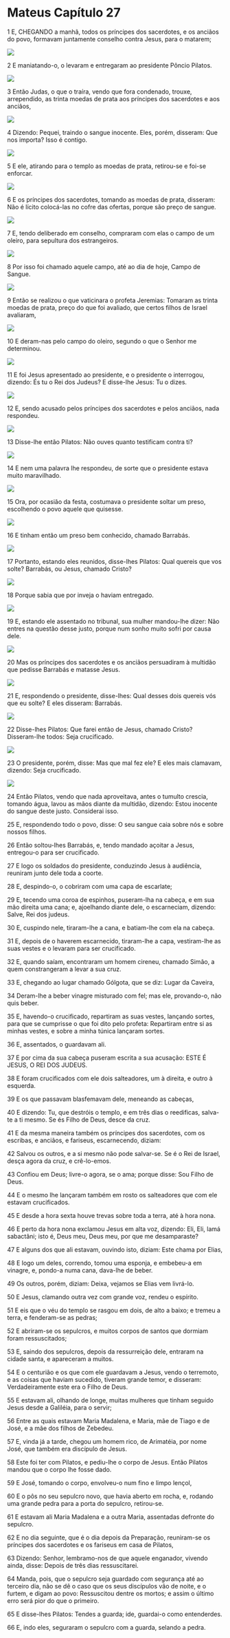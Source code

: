 # Mateus Capítulo 27

1	E, CHEGANDO a manhã, todos os príncipes dos sacerdotes, e os anciãos do povo, formavam juntamente conselho contra Jesus, para o matarem;

![](.img/40_Mt_27_01_RG.jpg)

2	E maniatando-o, o levaram e entregaram ao presidente Pôncio Pilatos.

![](.img/40_Mt_27_02_RG.jpg)

3	Então Judas, o que o traíra, vendo que fora condenado, trouxe, arrependido, as trinta moedas de prata aos príncipes dos sacerdotes e aos anciãos,

![](.img/40_Mt_27_03_RG.jpg)

4	Dizendo: Pequei, traindo o sangue inocente. Eles, porém, disseram: Que nos importa? Isso é contigo.

![](.img/40_Mt_27_04_RG.jpg)

5	E ele, atirando para o templo as moedas de prata, retirou-se e foi-se enforcar.

![](.img/40_Mt_27_05_RG.jpg)

6	E os príncipes dos sacerdotes, tomando as moedas de prata, disseram: Não é lícito colocá-las no cofre das ofertas, porque são preço de sangue.

![](.img/40_Mt_27_06_RG.jpg)

7	E, tendo deliberado em conselho, compraram com elas o campo de um oleiro, para sepultura dos estrangeiros.

![](.img/40_Mt_27_07_RG.jpg)

8	Por isso foi chamado aquele campo, até ao dia de hoje, Campo de Sangue.

![](.img/40_Mt_27_08_RG.jpg)

9	Então se realizou o que vaticinara o profeta Jeremias: Tomaram as trinta moedas de prata, preço do que foi avaliado, que certos filhos de Israel avaliaram,

![](.img/40_Mt_27_09_RG.jpg)

10	E deram-nas pelo campo do oleiro, segundo o que o Senhor me determinou.

![](.img/40_Mt_27_10_RG.jpg)

11	E foi Jesus apresentado ao presidente, e o presidente o interrogou, dizendo: És tu o Rei dos Judeus? E disse-lhe Jesus: Tu o dizes.

![](.img/40_Mt_27_11_RG.jpg)

12	E, sendo acusado pelos príncipes dos sacerdotes e pelos anciãos, nada respondeu.

![](.img/40_Mt_27_12_RG.jpg)

13	Disse-lhe então Pilatos: Não ouves quanto testificam contra ti?

![](.img/40_Mt_27_13_RG.jpg)

14	E nem uma palavra lhe respondeu, de sorte que o presidente estava muito maravilhado.

![](.img/40_Mt_27_14_RG.jpg)

15	Ora, por ocasião da festa, costumava o presidente soltar um preso, escolhendo o povo aquele que quisesse.

![](.img/40_Mt_27_15_RG.jpg)

16	E tinham então um preso bem conhecido, chamado Barrabás.

![](.img/40_Mt_27_16_RG.jpg)

17	Portanto, estando eles reunidos, disse-lhes Pilatos: Qual quereis que vos solte? Barrabás, ou Jesus, chamado Cristo?

![](.img/40_Mt_27_17_RG.jpg)

18	Porque sabia que por inveja o haviam entregado.

![](.img/40_Mt_27_18_RG.jpg)

19	E, estando ele assentado no tribunal, sua mulher mandou-lhe dizer: Não entres na questão desse justo, porque num sonho muito sofri por causa dele.

![](.img/40_Mt_27_19_RG.jpg)

20	Mas os príncipes dos sacerdotes e os anciãos persuadiram à multidão que pedisse Barrabás e matasse Jesus.

![](.img/40_Mt_27_20_RG.jpg)

21	E, respondendo o presidente, disse-lhes: Qual desses dois quereis vós que eu solte? E eles disseram: Barrabás.

![](.img/40_Mt_27_21_RG.jpg)

22	Disse-lhes Pilatos: Que farei então de Jesus, chamado Cristo? Disseram-lhe todos: Seja crucificado.

![](.img/40_Mt_27_22_RG.jpg)

23	O presidente, porém, disse: Mas que mal fez ele? E eles mais clamavam, dizendo: Seja crucificado.

![](.img/40_Mt_27_23_RG.jpg)

24	Então Pilatos, vendo que nada aproveitava, antes o tumulto crescia, tomando água, lavou as mãos diante da multidão, dizendo: Estou inocente do sangue deste justo. Considerai isso.

25	E, respondendo todo o povo, disse: O seu sangue caia sobre nós e sobre nossos filhos.

26	Então soltou-lhes Barrabás, e, tendo mandado açoitar a Jesus, entregou-o para ser crucificado.

27	E logo os soldados do presidente, conduzindo Jesus à audiência, reuniram junto dele toda a coorte.

28	E, despindo-o, o cobriram com uma capa de escarlate;

29	E, tecendo uma coroa de espinhos, puseram-lha na cabeça, e em sua mão direita uma cana; e, ajoelhando diante dele, o escarneciam, dizendo: Salve, Rei dos judeus.

30	E, cuspindo nele, tiraram-lhe a cana, e batiam-lhe com ela na cabeça.

31	E, depois de o haverem escarnecido, tiraram-lhe a capa, vestiram-lhe as suas vestes e o levaram para ser crucificado.

32	E, quando saíam, encontraram um homem cireneu, chamado Simão, a quem constrangeram a levar a sua cruz.

33	E, chegando ao lugar chamado Gólgota, que se diz: Lugar da Caveira,

34	Deram-lhe a beber vinagre misturado com fel; mas ele, provando-o, não quis beber.

35	E, havendo-o crucificado, repartiram as suas vestes, lançando sortes, para que se cumprisse o que foi dito pelo profeta: Repartiram entre si as minhas vestes, e sobre a minha túnica lançaram sortes.

36	E, assentados, o guardavam ali.

37	E por cima da sua cabeça puseram escrita a sua acusação: ESTE É JESUS, O REI DOS JUDEUS.

38	E foram crucificados com ele dois salteadores, um à direita, e outro à esquerda.

39	E os que passavam blasfemavam dele, meneando as cabeças,

40	E dizendo: Tu, que destróis o templo, e em três dias o reedificas, salva-te a ti mesmo. Se és Filho de Deus, desce da cruz.

41	E da mesma maneira também os príncipes dos sacerdotes, com os escribas, e anciãos, e fariseus, escarnecendo, diziam:

42	Salvou os outros, e a si mesmo não pode salvar-se. Se é o Rei de Israel, desça agora da cruz, e crê-lo-emos.

43	Confiou em Deus; livre-o agora, se o ama; porque disse: Sou Filho de Deus.

44	E o mesmo lhe lançaram também em rosto os salteadores que com ele estavam crucificados.

45	E desde a hora sexta houve trevas sobre toda a terra, até à hora nona.

46	E perto da hora nona exclamou Jesus em alta voz, dizendo: Eli, Eli, lamá sabactâni; isto é, Deus meu, Deus meu, por que me desamparaste?

47	E alguns dos que ali estavam, ouvindo isto, diziam: Este chama por Elias,

48	E logo um deles, correndo, tomou uma esponja, e embebeu-a em vinagre, e, pondo-a numa cana, dava-lhe de beber.

49	Os outros, porém, diziam: Deixa, vejamos se Elias vem livrá-lo.

50	E Jesus, clamando outra vez com grande voz, rendeu o espírito.

51	E eis que o véu do templo se rasgou em dois, de alto a baixo; e tremeu a terra, e fenderam-se as pedras;

52	E abriram-se os sepulcros, e muitos corpos de santos que dormiam foram ressuscitados;

53	E, saindo dos sepulcros, depois da ressurreição dele, entraram na cidade santa, e apareceram a muitos.

54	E o centurião e os que com ele guardavam a Jesus, vendo o terremoto, e as coisas que haviam sucedido, tiveram grande temor, e disseram: Verdadeiramente este era o Filho de Deus.

55	E estavam ali, olhando de longe, muitas mulheres que tinham seguido Jesus desde a Galiléia, para o servir;

56	Entre as quais estavam Maria Madalena, e Maria, mãe de Tiago e de José, e a mãe dos filhos de Zebedeu.

57	E, vinda já a tarde, chegou um homem rico, de Arimatéia, por nome José, que também era discípulo de Jesus.

58	Este foi ter com Pilatos, e pediu-lhe o corpo de Jesus. Então Pilatos mandou que o corpo lhe fosse dado.

59	E José, tomando o corpo, envolveu-o num fino e limpo lençol,

60	E o pôs no seu sepulcro novo, que havia aberto em rocha, e, rodando uma grande pedra para a porta do sepulcro, retirou-se.

61	E estavam ali Maria Madalena e a outra Maria, assentadas defronte do sepulcro.

62	E no dia seguinte, que é o dia depois da Preparação, reuniram-se os príncipes dos sacerdotes e os fariseus em casa de Pilatos,

63	Dizendo: Senhor, lembramo-nos de que aquele enganador, vivendo ainda, disse: Depois de três dias ressuscitarei.

64	Manda, pois, que o sepulcro seja guardado com segurança até ao terceiro dia, não se dê o caso que os seus discípulos vão de noite, e o furtem, e digam ao povo: Ressuscitou dentre os mortos; e assim o último erro será pior do que o primeiro.

65	E disse-lhes Pilatos: Tendes a guarda; ide, guardai-o como entenderdes.

66	E, indo eles, seguraram o sepulcro com a guarda, selando a pedra.

